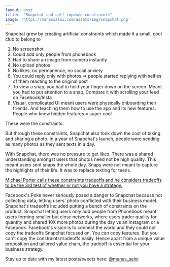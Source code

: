 ```yaml
---
layout: post
title:  "Snapchat and self-imposed constraints"
image: 'https://manassaloi.com/assets/img/snapchat.png'
---
```


Snapchat grew by creating artificial constraints which made it a small, cool club to belong to
1. No screenshot
2. Could add only people from phonebook
3. Had to share an image from camera instantly
4. No upload photos
5. No likes, no permanence, no social anxiety
6. You could reply only with photos => people started replying with selfies of them reacting to the original post
7. To view a snap, you had to hold your finger down on the screen. Meant you had to put attention to a snap. Compare it with scrolling your feed on Facebook/Insta
8. Visual, complicated UI meant users were physically onboarding their friends. And teaching them how to use the app and its new features. People who knew hidden features = super cool

These were the constraints.

But through these constraints, Snapchat also took down the cost of taking and sharing a photo. In a year of Snapchat's launch, people were sending as many photos as they sent texts in a day.

With Snapchat, there was no pressure to get likes. There was a shared understanding amongst users that photos need not be high quality. This meant users sent snaps the whole day. Snaps were not meant to capture the highlights of their life. It was to replace texting for teens.

[Michael Porter calls these constraints tradeoffs and he considers tradeoffs to be the 3rd test of whether or not you have a strategy.](https://manassaloi.com/booksummaries/2017/07/17/understanding-porter-joan.html)

Facebook's Poke never seriously posed a danger to Snapchat because not collecting data, letting users' photo conflicted with their business model. Snapchat's tradeoffs included putting a bunch of constraints on the product. Snapchat letting users only add people from Phonebook meant users forming smaller but close networks, where users trader quality for quantity and shared 10X more photos during the day vs an Instagram or a Facebook. Facebook's vision is to connect the world and they could not copy the tradeoffs Snapchat focused on. You can copy features. But you can't copy the constraints/tradeoffs easily. Hence apart from a unique value proposition and tailored value chain, the tradeoff is essential for your business strategy.


Stay up to date with my latest posts/tweets here: [@manas_saloi](http://twitter.com/manas_saloi)
